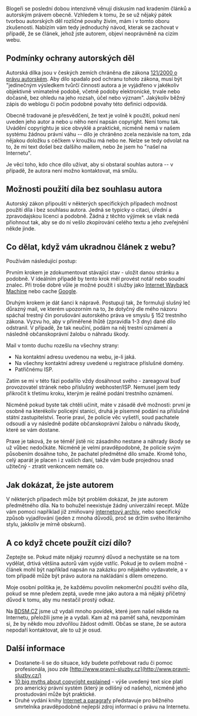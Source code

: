 <!-- dcterms:identifier = riderweblog#92 -->
<!-- dcterms:title = Povídání o právu autorském -->
<!-- dcterms:abstract = Blogeři se poslední dobou intenzivně věnují diskusím nad kradením článků a autorským právem obecně. Vzhledem k tomu, že se už nějaký pátek tvorbou autorských děl rozličné povahy živím, mám i v tomto oboru zkušenosti. Nabízím vám tedy jednoduchý návod, kterak se zachovat v případě, že se článek, jehož jste autorem, objeví neoprávněně na cizím webu. -->
<!-- np9:categoryId = 2 -->
<!-- x4w:category = Lidé a jiná zvěř -->
<!-- np9:authorId = 1 -->
<!-- np9:authorEmail = michal.valasek@altairis.cz -->
<!-- dcterms:creator = Michal Altair Valášek -->
<!-- dcterms:created = 2003-10-10T01:48:50+02:00 -->
<!-- dcterms:dateAccepted = 2003-10-10T01:48:50+02:00 -->

Blogeři se poslední dobou intenzivně věnují diskusím nad kradením článků a autorským právem obecně. Vzhledem k tomu, že se už nějaký pátek tvorbou autorských děl rozličné povahy živím, mám i v tomto oboru zkušenosti. Nabízím vám tedy jednoduchý návod, kterak se zachovat v případě, že se článek, jehož jste autorem, objeví neoprávněně na cizím webu.

## Podmínky ochrany autorských děl

Autorská dílka jsou v českých zemích chráněna dle zákona [121/2000 o právu autorském](https://www.cdn.altairis.cz/Blog/autorsky_zakon.txt). Aby dílo spadalo pod ochranu tohoto zákona, musí být "jedinečným výsledkem tvůrčí činnosti autora a je vyjádřeno v jakékoliv objektivně vnímatelné podobě, včetně podoby elektronické, trvale nebo dočasně, bez ohledu na jeho rozsah, účel nebo význam". Jakýkoliv běžný zápis do weblogu či počin podobné povahy této definici odpovídá.

Obecně tradované je přesvědčení, že text je volně k použití, pokud není uveden jeho autor a nebo u něho není napsán copyright. Není tomu tak. Uvádění copyrightu je sice obvyklé a praktické, nicméně nemá v našem systému žádnou právní váhu -- dílo je chráněno zcela nezávisle na tom, zda nějakou doložku s céčkem v kroužku má nebo ne. Nelze se tedy odvolat na to, že mi text došel bez dalšího mailem, nebo že jsem ho "našel na Internetu".

Je věcí toho, kdo chce dílo užívat, aby si obstaral souhlas autora -- v případě, že autora není možno kontaktovat, má smůlu.

## Možnosti použití díla bez souhlasu autora

Autorský zákon připouští v některých specifických případech možnost použití díla i bez souhlasu autora. Jedná se typicky o citaci, úřední a zpravodajskou licenci a podobně. Žádná z těchto výjimek se však nedá přiohnout tak, aby se do ní vešlo zkopírování celého textu a jeho zveřejnění někde jinde.

## Co dělat, když vám ukradnou článek z webu?

Používám následující postup:

Prvním krokem je zdokumentovat stávající stav - uložit danou stránku a podobně. V ideálním případě by tento krok měl provést notář nebo soudní znalec. Při troše dobré vůle je možné použít i služby jako [Internet Wayback Machine](http://web.archive.org/) nebo cache [Google](http://www.google.com/).

Druhým krokem je dát šanci k nápravě. Postupuji tak, že formuluji slušný leč důrazný mail, ve kterém upozorním na to, že dotyčný dle mého názoru spáchal trestný čin porušování autorského práva ve smyslu § 152 trestního zákona. Vyzvu ho, aby v přiměřené lhůtě (zpravidla 1-3 dny) dané dílo odstranil. V případě, že tak neučiní, podám na něj trestní oznámení a následně občanskoprávní žalobu o náhradu škody.

Mail v tomto duchu rozešlu na všechny strany:

*   Na kontaktní adresu uvedenou na webu, je-li jaká. 
*   Na všechny kontaktní adresy uvedené u registrace příslušné domény. 
*   Patřičnému ISP.

Zatím se mi v této fázi podařilo vždy dosáhnout svého - zareagoval buď provozovatel stránek nebo příslušný webhoster/ISP. Nemusel jsem tedy přikročit k třetímu kroku, kterým je reálné podání trestního oznámení.

Nicméně pokud byste tak chtěli učinit, máte v zásadě dvě možnosti: první je osobně na kterékoliv policejní stanici, druhá je písemné podání na příslušné státní zastupitelství. Teorie praví, že policie věc vyšetří, soud pachatele odsoudí a vy následně podáte občanskoprávní žalobu o náhradu škody, které se vám dostane. 

Praxe je taková, že se téměř jistě nic zásadního nestane a náhrady škody se už vůbec nedočkáte. Nicméně je velmi pravděpodobné, že policie svým působením dosáhne toho, že pachatel předmětné dílo smaže. Kromě toho, celý aparát je placen i z vašich daní, takže vám bude projednou snad užitečný - ztratit venkoncem nemáte co.

## Jak dokázat, že jste autorem

V některých případech může být problém dokázat, že jste autorem předmětného díla. Na to bohužel neexistuje žádný univerzální recept. Může vám pomoci například již zmiňovaný [internetový archiv](http://web.archive.org/), nebo specifický způsob vyjadřování (jeden z mnoha důvodů, proč se držím svého literárního stylu, jakkoliv je mírně obskurní).

## A co když chcete použít cizí dílo?

Zeptejte se. Pokud máte nějaký rozumný důvod a nechystáte se na tom vydělat, drtivá většina autorů vám vyjde vstříc. Pokud je to ovšem možné - článek mohl být například napsán na zakázku pro nějakého vydavatele, a v tom případě může být právo autora na nakládání s dílem omezeno.

Moje osobní politika je, že každému povolím nekomerční použití svého díla, pokud se mne předem zeptá, uvede mne jako autora a má nějaký příčetný důvod k tomu, aby mu nestačil prostý odkaz.

Na [BDSM.CZ](http://www.bdsm.cz/) jsme už vydali mnoho povídek, které jsem našel někde na Internetu, přeložili jsme je a vydali. Kam až má paměť sahá, nevzpomínám si, že by někdo mou zdvořilou žádost odmítl. Občas se stane, že se autora nepodaří kontaktovat, ale to už je osud.

## Další informace

*   Dostanete-li se do situace, kdy budete potřebovat radu či pomoc profesionála, jsou zde [http://www.pravni-sluzby.cz](http://www.pravni-sluzby.cz/) 
*   [10 big myths about copyright explained](http://www.templetons.com/brad/copymyths.html) - výše uvedený text sice platí pro americký právní systém (který je odlišný od našeho), nicméně jeho prostudování může být praktické. 
*   Druhé vydání knihy [Internet a paragrafy](http://www.pravni-sluzby.cz/default.asp?sid=1&pid=6) představuje pro běžného smrtelníka pravděpodobně nejlepší zdroj informací o právu na Internetu.